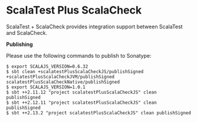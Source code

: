 # ScalaTest Plus ScalaCheck
ScalaTest + ScalaCheck provides integration support between ScalaTest and ScalaCheck.

**Publishing**

Please use the following commands to publish to Sonatype: 

```
$ export SCALAJS_VERSION=0.6.32
$ sbt clean +scalatestPlusScalaCheckJS/publishSigned +scalatestPlusScalaCheckJVM/publishSigned scalatestPlusScalaCheckNative/publishSigned
$ export SCALAJS_VERSION=1.0.1
$ sbt ++2.11.12 "project scalatestPlusScalaCheckJS" clean publishSigned
$ sbt ++2.12.11 "project scalatestPlusScalaCheckJS" clean publishSigned
$ sbt ++2.13.2 "project scalatestPlusScalaCheckJS" clean publishSigned
```
